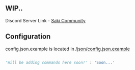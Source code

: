 ## WIP..
Discord Server Link - [Saki Community](https://discord.gg/AWC2JKB)

## Configuration

config.json.example is located in [/json/config.json.example](https://github.com/MaarSerieus/test/tree/master/json)

```python

'Will be adding commands here soon!' : 'Soon...'

```
